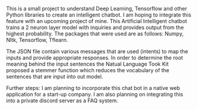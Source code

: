 This is a small project to understand Deep Learning, Tensorflow and other Python libraries to create an intelligent chatbot. I am hoping to integrate this feature with an upcoming project of mine. This Artificial Intelligent chatbot trains a 2 neuron layer model with inquiries and provides output from the highest probability. The packages that were used are as follows: Numpy, Nltk, Tensorflow, Tflearn.

The JSON file contain various messages that are used (intents) to map the inputs and provide appropriate responses. In order to determine the root meaning behind the input sentences the Natual Language Took Kit proposed a stemmer function which reduces the vocabulary of the sentences that are input into out model.

Further steps:
  I am planning to incorporate this chat bot in a native web application for a start-up company. 
  I am also planning on integrating this into a private discord server as a FAQ system.
